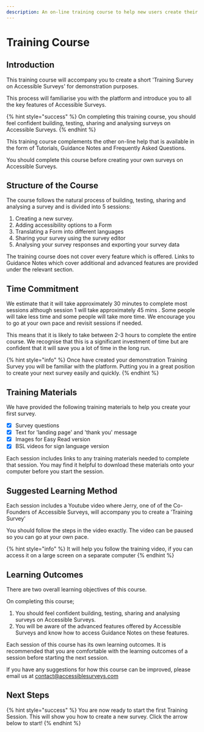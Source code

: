 ```yaml
---
description: An on-line training course to help new users create their first Survey.
---
```



# Training Course

## Introduction

This training course will accompany you to create a short 'Training Survey on Accessible Surveys' for demonstration purposes. &#x20;

This process will familiarise you with the platform and introduce you to all the key features of Accessible Surveys.

{% hint style="success" %}
On completing this training course, you should feel confident building, testing, sharing and analysing surveys on Accessible Surveys.
{% endhint %}

This training course complements the other on-line help that is available in the form of Tutorials, Guidance Notes and Frequently Asked Questions.

You should complete this course before creating your own surveys on Accessible Surveys. &#x20;

## Structure of the Course

The course follows the natural process of building, testing, sharing and analysing a survey and is divided into 5 sessions:

1. Creating a new survey.
2. Adding accessibility options to a Form
3. Translating a Form into different languages
4. Sharing your survey using the survey editor
5. Analysing your survey responses and exporting your survey data

The training course does not cover every feature which is offered.  Links to Guidance Notes which cover additional and advanced features are provided under the relevant section.

## Time Commitment

We estimate that it will take approximately 30 minutes to complete most sessions although session 1 will take approximately 45 mins .  Some people will take less time and some people will take more time.  We encourage you to go at your own pace and revisit sessions if needed.

This means that it is likely to take between 2-3 hours to complete the entire course.  We recognise that this is a significant investment of time but are confident that it will save you a lot of time in the long run.

{% hint style="info" %}
Once have created your demonstration Training Survey you will be familiar with the platform.  Putting you in a great position to create your next survey easily and quickly.
{% endhint %}

## Training Materials

We have provided the following training materials to help you create your first survey.

* [x] Survey questions
* [x] Text for 'landing page' and 'thank you' message
* [x] Images for Easy Read version
* [x] BSL videos for sign language version &#x20;

Each session includes links to any training materials needed to complete that session.  You may find it helpful to download these materials onto your computer before you start the session. &#x20;

## Suggested Learning Method

Each session includes a Youtube video where Jerry, one of of the Co-Founders of Accessible Surveys, will accompany you to create a 'Training Survey'

You should follow the steps in the video exactly.  The video can be paused so you can go at your own pace.

{% hint style="info" %}
It will help you follow the training video, if you can access it on a large screen on a separate computer
{% endhint %}

## Learning Outcomes

There are two overall learning objectives of this course. &#x20;

On completing this course;

1. You should feel confident building, testing, sharing and analysing surveys on Accessible Surveys.
2. You will be aware of the advanced features offered by Accessible Surveys and know how to access Guidance Notes on these features.&#x20;

Each session of this course has its own learning outcomes.  It is recommended that you are comfortable with the learning outcomes of a session before starting the next session.

If you have any suggestions for how this course can be improved, please email us at contact@accessiblesurveys.com

## Next Steps

{% hint style="success" %}
You are now ready to start the first Training Session.  This will show you how to create a new survey.  Click the arrow below to start!
{% endhint %}
